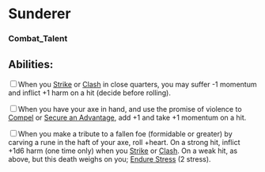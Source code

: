 # Sunderer
### Combat_Talent


## Abilities:
<input type="checkbox" />When you [Strike](ironsworn/moves/combat/strike) or [Clash](ironsworn/moves/combat/clash) in close quarters, you may suffer -1 momentum and inflict +1 harm on a hit (decide before rolling).

<input type="checkbox" />When you have your axe in hand, and use the promise of violence to [Compel](ironsworn/moves/relationship/compel) or [Secure an Advantage](ironsworn/moves/adventure/secure_an_advantage), add +1 and take +1 momentum on a hit.

<input type="checkbox" />When you make a tribute to a fallen foe (formidable or greater) by carving a rune in the haft of your axe, roll +heart. On a strong hit, inflict +1d6 harm (one time only) when you [Strike](ironsworn/moves/combat/strike) or [Clash](ironsworn/moves/combat/clash). On a weak hit, as above, but this death weighs on you; [Endure Stress](ironsworn/moves/suffer/endure_stress) (2 stress).

